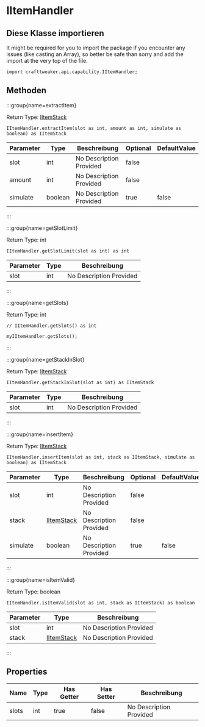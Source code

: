 # IItemHandler

## Diese Klasse importieren

It might be required for you to import the package if you encounter any issues (like casting an Array), so better be safe than sorry and add the import at the very top of the file.
```zenscript
import crafttweaker.api.capability.IItemHandler;
```


## Methoden

:::group{name=extractItem}

Return Type: [IItemStack](/vanilla/api/items/IItemStack)

```zenscript
IItemHandler.extractItem(slot as int, amount as int, simulate as boolean) as IItemStack
```

| Parameter | Type    | Beschreibung            | Optional | DefaultValue |
| --------- | ------- | ----------------------- | -------- | ------------ |
| slot      | int     | No Description Provided | false    |              |
| amount    | int     | No Description Provided | false    |              |
| simulate  | boolean | No Description Provided | true     | false        |


:::

:::group{name=getSlotLimit}

Return Type: int

```zenscript
IItemHandler.getSlotLimit(slot as int) as int
```

| Parameter | Type | Beschreibung            |
| --------- | ---- | ----------------------- |
| slot      | int  | No Description Provided |


:::

:::group{name=getSlots}

Return Type: int

```zenscript
// IItemHandler.getSlots() as int

myIItemHandler.getSlots();
```

:::

:::group{name=getStackInSlot}

Return Type: [IItemStack](/vanilla/api/items/IItemStack)

```zenscript
IItemHandler.getStackInSlot(slot as int) as IItemStack
```

| Parameter | Type | Beschreibung            |
| --------- | ---- | ----------------------- |
| slot      | int  | No Description Provided |


:::

:::group{name=insertItem}

Return Type: [IItemStack](/vanilla/api/items/IItemStack)

```zenscript
IItemHandler.insertItem(slot as int, stack as IItemStack, simulate as boolean) as IItemStack
```

| Parameter | Type                                        | Beschreibung            | Optional | DefaultValue |
| --------- | ------------------------------------------- | ----------------------- | -------- | ------------ |
| slot      | int                                         | No Description Provided | false    |              |
| stack     | [IItemStack](/vanilla/api/items/IItemStack) | No Description Provided | false    |              |
| simulate  | boolean                                     | No Description Provided | true     | false        |


:::

:::group{name=isItemValid}

Return Type: boolean

```zenscript
IItemHandler.isItemValid(slot as int, stack as IItemStack) as boolean
```

| Parameter | Type                                        | Beschreibung            |
| --------- | ------------------------------------------- | ----------------------- |
| slot      | int                                         | No Description Provided |
| stack     | [IItemStack](/vanilla/api/items/IItemStack) | No Description Provided |


:::


## Properties

| Name  | Type | Has Getter | Has Setter | Beschreibung            |
| ----- | ---- | ---------- | ---------- | ----------------------- |
| slots | int  | true       | false      | No Description Provided |

